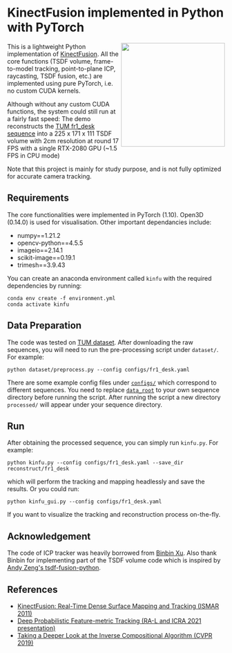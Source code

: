 # KinectFusion implemented in Python with PyTorch

<img src="images/kinfu.gif" height=240px align="right"/>

This is a lightweight Python implementation of [KinectFusion](https://www.microsoft.com/en-us/research/wp-content/uploads/2016/02/ismar2011.pdf). All the core functions (TSDF volume, frame-to-model tracking, point-to-plane ICP, raycasting, TSDF fusion, etc.) are implemented using pure PyTorch, i.e. no custom CUDA kernels. 

Although without any custom CUDA functions, the system could still run at a fairly fast speed: The demo reconstructs the [TUM fr1_desk sequence](https://vision.in.tum.de/data/datasets/rgbd-dataset/download#) into a 225 x 171 x 111 TSDF volume with 2cm resolution at round 17 FPS with a single RTX-2080 GPU (~1.5 FPS in CPU mode) 

Note that this project is mainly for study purpose, and is not fully optimized for accurate camera tracking.

## Requirements
The core functionalities were implemented in PyTorch (1.10). Open3D (0.14.0) is used for visualisation. Other important dependancies include:

* numpy==1.21.2
* opencv-python==4.5.5
* imageio==2.14.1
* scikit-image==0.19.1
* trimesh==3.9.43

You can create an anaconda environment called `kinfu` with the required dependencies by running:
```
conda env create -f environment.yml
conda activate kinfu
```

## Data Preparation
The code was tested on [TUM dataset](https://vision.in.tum.de/data/datasets/rgbd-dataset/download). After downloading the raw sequences, you will need to run the pre-processing script under `dataset/`. For example:

```
python dataset/preprocess.py --config configs/fr1_desk.yaml
```

There are some example config files under [`configs/`](https://github.com/JingwenWang95/KinectFusion/tree/master/configs) which correspond to different sequences. You need to replace [`data_root`](https://github.com/JingwenWang95/KinectFusion/blob/master/configs/fr1_desk.yaml#L1) to your own sequence directory before running the script. 
After running the script a new directory `processed/` will appear under your sequence directory. 

## Run
After obtaining the processed sequence, you can simply run `kinfu.py`. For example:

```
python kinfu.py --config configs/fr1_desk.yaml --save_dir reconstruct/fr1_desk
```

which will perform the tracking and mapping headlessly and save the results. Or you could run:

```
python kinfu_gui.py --config configs/fr1_desk.yaml
```

If you want to visualize the tracking and reconstruction process on-the-fly.

## Acknowledgement
The code of ICP tracker was heavily borrowed from [Binbin Xu](https://github.com/binbin-xu). Also thank Binbin for implementing part of the TSDF volume code which is inspired by [Andy Zeng's tsdf-fusion-python](https://github.com/andyzeng/tsdf-fusion-python).

## References
 * [KinectFusion: Real-Time Dense Surface Mapping and Tracking (ISMAR 2011)](https://www.microsoft.com/en-us/research/wp-content/uploads/2016/02/ismar2011.pdf)
 * [Deep Probabilistic Feature-metric Tracking (RA-L and ICRA 2021 presentation)](https://github.com/smartroboticslab/deep_prob_feature_track)
 * [Taking a Deeper Look at the Inverse Compositional Algorithm (CVPR 2019)](https://arxiv.org/pdf/1812.06861.pdf)
